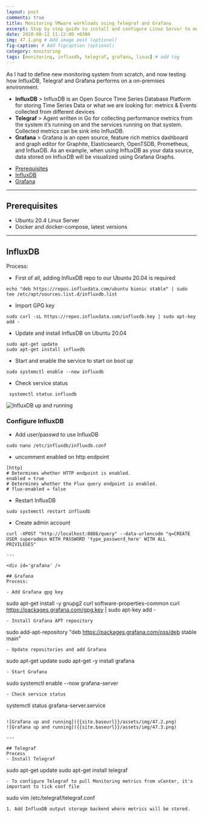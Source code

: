 ```yaml
---
layout: post
comments: true
title: Monitoring VMware workloads using Telegraf and Grafana
excerpt: Step by step guide to install and configure Linux Server to monitor VMware workloads with InfluxDB, Telefraf and Grafana
date: 2020-08-12 11:12:00 +0300
img: 47.1.png # Add image post (optional)
fig-caption: # Add figcaption (optional)
category: monitoring
tags: [monitoring, influxdb, telegraf, grafana, linux] # add tag
---
```


As I had to define new monitoring system from scratch, and now testing how InfluxDB, Telegraf and Grafana performs on a on-premises environment.

- **InfluxDB** > InfluxDB is an Open Source Time Series Database Platform for storing Time Series Data or what we are looking for: metrics & Events collected from different devices
- **Telegraf** > Agent written in Go for collecting performance metrics from the system it’s running on and the services running on that system. Collected metrics can be sink into InfluxDB.
- **Grafana** > Grafana is an open source, feature rich metrics dashboard and graph editor for Graphite, Elasticsearch, OpenTSDB, Prometheus, and InfluxDB. As an example, when using InfluxDB as your data source, data stored on InfluxDB will be visualized using Grafana Graphs.

* [Prerequisites](#prerequisites)
* [InfluxDB](#influxdb)
* [Grafana](#grafana)

---

<div id='prerequisites' />

## Prerequisites

- Ubuntu 20.4 Linux Server
- Docker and docker-compose, latest versions

---

<div id='influxdb' />

## InfluxDB
Process: 
- First of all, adding InfluxDB repo to our Ubuntu 20.04 is required
```
echo "deb https://repos.influxdata.com/ubuntu bionic stable" | sudo tee /etc/apt/sources.list.d/influxdb.list
```
- Import GPG key
```
sudo curl -sL https://repos.influxdata.com/influxdb.key | sudo apt-key add -
```
- Update and install InfluxDB on Ubuntu 20.04
```
sudo apt-get update
sudo apt-get install influxdb
```
- Start and enable the service to start on boot up
```
sudo systemctl enable --now influxdb
```
- Check service status
```
 systemctl status influxdb
 ```
![InfluxDB up and running]({{site.baseurl}}/assets/img/47.1.png)

### Configure InfluxDB
- Add user/passwd to use InfluxDB
```
sudo nano /etc/influxdb/influxdb.conf
```
- uncomment enabled on http endpoint
```
[http]
# Determines whether HTTP endpoint is enabled.
enabled = true
# Determines whether the Flux query endpoint is enabled.
# flux-enabled = false
```
- Restart InfluxDB
```
sudo systemctl restart influxdb
```
- Create admin account
```
curl -XPOST "http://localhost:8086/query" --data-urlencode "q=CREATE USER superadmin WITH PASSWORD 'type_password_here' WITH ALL PRIVILEGES"

---

<div id='grafana' />

## Grafana
Process:

- Add Grafana gpg key
```
sudo apt-get install -y gnupg2 curl  software-properties-common
curl https://packages.grafana.com/gpg.key | sudo apt-key add -
```
- Install Grafana APT repository
```
sudo add-apt-repository "deb https://packages.grafana.com/oss/deb stable main"
```
- Update repositories and add Grafana
```
sudo apt-get update
sudo apt-get -y install grafana
```
- Start Grafana
```
sudo systemctl enable --now grafana-server
```
- Check service status
```
systemctl status grafana-server.service
```

![Grafana up and running]({{site.baseurl}}/assets/img/47.2.png)
![Grafana up and running]({{site.baseurl}}/assets/img/47.3.png)

---

## Telegraf
Process
- Install Telegraf
```
sudo apt-get update
sudo apt-get install telegraf
```
- To configure Telegraf to pull Monitoring metrics from vCenter, it's important to tick conf file
```
sudo vim /etc/telegraf/telegraf.conf
```
1. Add InfluxDB output storage backend where metrics will be stored.
```
